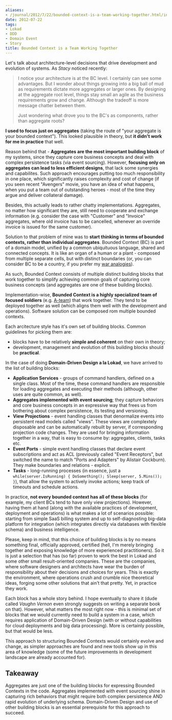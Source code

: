 ```yaml
---
aliases:
- /journal/2012/7/22/bounded-context-is-a-team-working-together.html/index.html
date: 2012-07-22
tags:
- Lokad
- DDD
- Domain Event
- Story
title: Bounded Context is a Team Working Together
---
```

<p>Let's talk about architecture-level decisions that drive development and evolution of systems. As <em>Stacy</em> noticed recently:</p>

<blockquote>
  <p>I notice your architecture is at the BC level. I certainly can see some advantages. But I wonder about things growing into a big ball of mud as requirements dictate more aggregates or larger ones. By designing at the aggregate root level, things stay small an agile as the business requirements grow and change. Although the tradeoff is more message chatter between them.</p>
  
  <p>Just wondering what drove you to the BC's as components, rather than aggregate roots? </p>
</blockquote>

<p><strong>I used to focus just on aggregates</strong> (taking the route of "your aggregate is your bounded context"). This looked plausible in theory, but <strong>it didn't work for me in practice</strong> that well. </p>

<p>Reason behind that - <strong>Aggregates are the most important building block</strong> of my systems, since they capture core business concepts and deal with complex persistence tasks (via event sourcing). However, <strong>focusing only on aggregates can lead to less efficient designs</strong>, that lack some synergies and capabilites. Such approach encourages putting too much responsibility in one place, which significantly raises complexity and cost of change (if you seen recent "Avengers" movie, you have an idea of what happens, when you put a team out of outstanding heroes - most of the time they argue and deliver collateral damage).</p>

<p>Besides, this actually leads to rather chatty implementations. Aggregates, no matter how significant they are, still need to cooperate and exchange information (e.g. consider the case with "Customer" and "Invoice" aggregates, where old invoice has to be cancelled, whenever an override invoice is issued for the same customer). </p>

<p>Solution to that problem of mine was to <strong>start thinking in terms of bounded contexts, rather than individual aggregates</strong>. Bounded Context (BC) is part of a domain model, unified by a common ubiquituous language, shared and connected concepts. It is like an organ of a human or a plant - composed from multiple separate cells, but with distinct boundaries (or, you can consider BC to be a country, if you prefer my <a href="http://abdullin.com/journal/2012/4/14/software-war-starts-with-a-map-context-map.html">war analogies</a>).</p>

<p>As such, Bounded Context consists of multiple distinct building blocks that work together to simplify achieving common goals of capturing core business concepts (and aggregates are one of these building blocks). </p>

<p>Implementation-wise, <strong>Bounded Context is a highly specialized team of focused soldiers</strong> (e.g. <a href="http://www.imdb.com/title/tt0084967/">A-team</a>) that work together. They tend to be deployed together as well (which aligns them well with the development and operations). Software solution can be composed rom multiple bounded contexts.</p>

<p>Each arcitecture style has it's own set of building blocks. Common guidelines for picking them are:</p>

<ul>
<li>blocks have to be relatively <strong>simple and coherent</strong> on their own in theory;</li>
<li>development, management and evolution of this building blocks should be <strong>practical</strong>.</li>
</ul>

<p>In the case of doing <strong>Domain-Driven Design a la Lokad</strong>, we have arrived to the list of building blocks:</p>

<ul>
<li><strong>Application Services</strong> - groups of command handlers, defined on a single class. Most of the time, these command handlers are responsible for loading aggregates and executing their methods (although, other uses are quite common, as well). </li>
<li><strong>Aggregates implemented with event sourcing</strong>; they capture behaviors and core business concepts in an expressive way that frees us from bothering about complex persistence, its testing and versioning.</li>
<li><strong>View Projections</strong> - event handling classes that denormalize events into persistent read models called "views". These views are complextely disposable and can be automatically rebuilt by server, if corresponding projection code changes. They are used for bringing information together in a way, that is easy to consume by: aggregates, clients, tasks etc.</li>
<li><strong>Event Ports</strong> - simple event handling classes that declare event subscriptions and act as ACL (previously called "Event Receptors", but switched the name to match "Ports and Adapters" by Alistair Cockburn). They make boundaries and relations - explicit.</li>
<li><strong>Tasks</strong> - long-running processes (in essence, just a <code>while(server.IsRunning) { DoSomething(); Sleep(server, 5.Mins()); }</code>), that allow the system to actively invoke actions; keep track of timeouts and schedule actions.</li>
</ul>

<p>In practice, <strong>not every bounded context has all of these blocks</strong> (for example, my client BCs tend to have only view projections). However, having them at hand (along with the available practices of development, deployment and operations) is what makes a lot of scenarios possible: starting from simple SaaS billing system and up to self-diagnosting big-data platform for integration (which integrates directly via databases with flexible schema) and business intelligence.</p>

<p>Please, keep in mind, that this choice of building blocks is by no means something final, officially approved, certified (hell, I'm merely bringing together and exposing knowledge of more experienced practitioners). So it is just a selection that has (so far) proven to work the best in Lokad and some other small result-oriented companies. These are the companies, where software designers and architects have wear the burden of responsibility about their decisions and choices for years. This is exactly the environment, where operations crush and crumble nice theoretical ideas, forging some other solutions that ain't that pretty. Yet, in practice they work.</p>

<p>Each block has a whole story behind. I hope eventually to share it (dude called <em>Vaughn Vernon</em> even strongly suggests on writing a separate book on that). However, what matters the most right now - this is minimal set of blocks that we would currently need to build a system in a case, which requires application of Domain-Driven Design (with or without capabilities for cloud deployments and big data processing). More is certainly possible, but that would be less.</p>

<p>This approach to structuring Bounded Contexts would certainly evolve and change, as simpler approaches are found and new tools show up in this area of knowledge (some of the future improvements in development landscape are already accounted for).</p>

<h2>Takeaway</h2>

<p>Aggregates are just one of the building blocks for expressing Bounded Contexts in the code. Aggregates implemented with event sourcing shine in capturing rich behaviors that might require both complex persistence AND rapid evolution of underlying schema. Domain-Driven Design and use of other building blocks is an essential prerequisite for this approach to succeed.</p>

